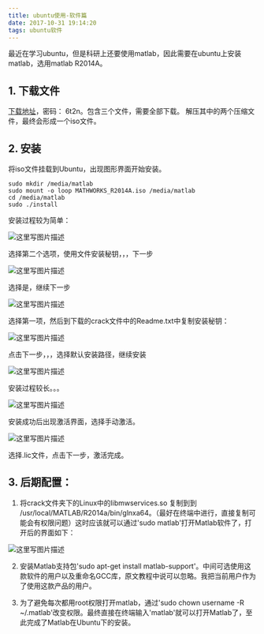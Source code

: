 ```yaml
---
title: ubuntu使用-软件篇
date: 2017-10-31 19:14:20
tags: ubuntu软件
---
```

最近在学习ubuntu，但是科研上还要使用matlab，因此需要在ubuntu上安装matlab，选用matlab R2014A。
<!--more-->
## 1. 下载文件
[下载地址](https://pan.baidu.com/s/1nuMzsId)，密码： 6t2n。包含三个文件，需要全部下载。
解压其中的两个压缩文件，最终会形成一个iso文件。
## 2.  安装
将iso文件挂载到Ubuntu，出现图形界面开始安装。

```
sudo mkdir /media/matlab  
sudo mount -o loop MATHWORKS_R2014A.iso /media/matlab  
cd /media/matlab  
sudo ./install
```
安装过程较为简单：

![这里写图片描述](http://img.blog.csdn.net/20170823220244816?watermark/2/text/aHR0cDovL2Jsb2cuY3Nkbi5uZXQvR2hhbl8=/font/5a6L5L2T/fontsize/400/fill/I0JBQkFCMA==/dissolve/70/gravity/SouthEast)

选择第二个选项，使用文件安装秘钥，，，下一步

![这里写图片描述](http://img.blog.csdn.net/20170823220430620?watermark/2/text/aHR0cDovL2Jsb2cuY3Nkbi5uZXQvR2hhbl8=/font/5a6L5L2T/fontsize/400/fill/I0JBQkFCMA==/dissolve/70/gravity/SouthEast)

选择是，继续下一步

![这里写图片描述](http://img.blog.csdn.net/20170823220514128?watermark/2/text/aHR0cDovL2Jsb2cuY3Nkbi5uZXQvR2hhbl8=/font/5a6L5L2T/fontsize/400/fill/I0JBQkFCMA==/dissolve/70/gravity/SouthEast)

选择第一项，然后到下载的crack文件中的Readme.txt中复制安装秘钥：

![这里写图片描述](http://img.blog.csdn.net/20170823220728152?watermark/2/text/aHR0cDovL2Jsb2cuY3Nkbi5uZXQvR2hhbl8=/font/5a6L5L2T/fontsize/400/fill/I0JBQkFCMA==/dissolve/70/gravity/SouthEast)

点击下一步，，，选择默认安装路径，继续安装

![这里写图片描述](http://img.blog.csdn.net/20170823220915403?watermark/2/text/aHR0cDovL2Jsb2cuY3Nkbi5uZXQvR2hhbl8=/font/5a6L5L2T/fontsize/400/fill/I0JBQkFCMA==/dissolve/70/gravity/SouthEast)

安装过程较长。。。

![这里写图片描述](http://img.blog.csdn.net/20170823221610504?watermark/2/text/aHR0cDovL2Jsb2cuY3Nkbi5uZXQvR2hhbl8=/font/5a6L5L2T/fontsize/400/fill/I0JBQkFCMA==/dissolve/70/gravity/SouthEast)

安装成功后出现激活界面，选择手动激活。

![这里写图片描述](http://img.blog.csdn.net/20170823221936238?watermark/2/text/aHR0cDovL2Jsb2cuY3Nkbi5uZXQvR2hhbl8=/font/5a6L5L2T/fontsize/400/fill/I0JBQkFCMA==/dissolve/70/gravity/SouthEast)

选择.lic文件，点击下一步，激活完成。
## 3. 后期配置：
1. 将crack文件夹下的Linux中的libmwservices.so 复制到到 /usr/local/MATLAB/R2014a/bin/glnxa64。（最好在终端中进行，直接复制可能会有权限问题）这时应该就可以通过'sudo matlab'打开Matlab软件了，打开后的界面如下：

![这里写图片描述](http://img.blog.csdn.net/20170823224755869?watermark/2/text/aHR0cDovL2Jsb2cuY3Nkbi5uZXQvR2hhbl8=/font/5a6L5L2T/fontsize/400/fill/I0JBQkFCMA==/dissolve/70/gravity/SouthEast)

2. 安装Matlab支持包'sudo apt-get install matlab-support'。中间可选使用这款软件的用户以及重命名GCC库，原文教程中说可以忽略。我把当前用户作为了使用这款产品的用户。

3. 为了避免每次都用root权限打开matlab，通过'sudo chown username -R ~/.matlab'改变权限。最终直接在终端输入'matlab'就可以打开Matlab了，至此完成了Matlab在Ubuntu下的安装。